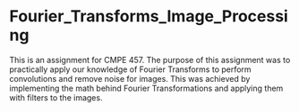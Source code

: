 # Fourier_Transforms_Image_Processing
This is an assignment for CMPE 457. The purpose of this assignment was to practically apply our knowledge of Fourier Transforms to perform convolutions and remove noise for images. This was achieved by implementing the math behind Fourier Transformations and applying them with filters to the images. 
